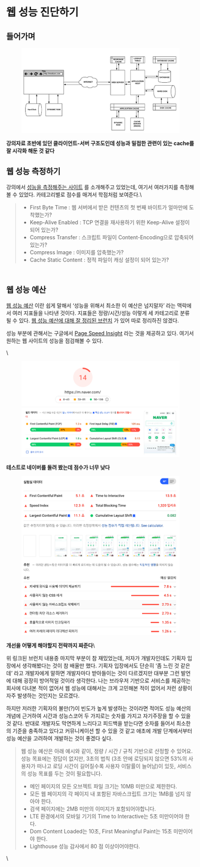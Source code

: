 # 웹 성능 진단하기

## 들어가며 <a href="#0" id="0"></a>



<figure><img src="../../.gitbook/assets/image (2).png" alt=""><figcaption></figcaption></figure>

**강의자료 초반에 있던 클라이언트-서버 구조도인데 성능과 밀접한 관련이 있는 cache를 잘 시각화 해둔 것 같다**



## 웹 성능 측정하기 <a href="#1" id="1"></a>

강의에서 [성능을 측정해주는 사이트](https://www.webpagetest.org/) 를 소개해주고 있었는데, 여기서 여러가지를 측정해볼 수 있었다. 카테고리별로 점수를 매겨서 학점처럼 보여준다.\


> * First Byte Time : 웹 서버에서 받은 컨텐츠의 첫 번째 바이트가 얼마만에 도착했는가?
> * Keep-Alive Enabled : TCP 연결을 재사용하기 위한 Keep-Alive 설정이 되어 있는가?
> * Compress Transfer : 스크립트 파일이 Content-Encoding으로 압축되어 있는가?
> * Compress Image : 이미지를 압축했는가?
> * Cache Static Content : 정적 파일이 캐싱 설정이 되어 있는가?

\
웹 성능 예산
-------

[웹 성능 예산](http://localhost:4000/infra/2021-04-13-NEXTSTEP-%EC%9D%B8%ED%94%84%EB%9D%BC%EA%B3%B5%EB%B0%A9-%EC%9B%B9%EC%84%B1%EB%8A%A5%EC%A7%84%EB%8B%A8%ED%95%98%EA%B8%B0.html) 이란 쉽게 말해서 ‘성능을 위해서 최소한 이 예산은 넘지말자’ 라는 맥락에서 여러 지표들을 나타낸 것이다. 지표들은 정량/시간/성능 이렇게 세 카테고리로 분류될 수 있다. [웹 성능 예산에 대해 잘 정리된 브런치](https://brunch.co.kr/@sangjinkang/23) 가 있어 따로 정리하진 않겠다.

성능 부분에 관해서는 구글에서 [Page Speed Insight](https://developers.google.com/speed/pagespeed/insights/) 라는 것을 제공하고 있다. 여기서 원하는 웹 사이트의 성능을 점검해볼 수 있다.

\


<figure><img src="../../.gitbook/assets/image (10).png" alt=""><figcaption></figcaption></figure>

**테스트로 네이버를 돌려 봤는데 점수가 너무 낮다**



<figure><img src="../../.gitbook/assets/image (18).png" alt=""><figcaption></figcaption></figure>

**개선을 어떻게 해야할지 전략까지 짜준다**\


위 링크된 브런치 내용중 마지막 부분이 참 재밌었는데, 저자가 개발자인데도 기획자 입장에서 생각해봤다는 것이 참 배울만 했다. 기획자 입장에서도 단순히 ‘좀 느린 것 같은데’ 라고 개발자에게 말하면 개발자마다 받아들이는 것이 다르겠지만 대부분 그런 발언에 대해 굉장히 방어적일 것이라 생각한다. 나는 브라우저 기반으로 서비스를 제공하는 회사에 다녀본 적이 없어서 웹 성능에 대해서는 크게 고민해본 적이 없어서 저런 상황이 자주 발생하는 것인지는 모르겠다.

하지만 저러한 기획자의 불만(?)이 빈도가 높게 발생하는 것이라면 적어도 성능 예산의 개념에 근거하여 시간과 성능스코어 두 가지로는 숫자를 가지고 자기주장을 할 수 있을 것 같다. 반대로 개발자도 막연하게 느리다고 피드백을 받는다면 숫자를 들어서 최소한의 기준을 충족하고 있다고 커뮤니케이션 할 수 있을 것 같고 애초에 개발 단계에서부터 성능 예산을 고려하여 개발하는 것이 좋겠다 싶다.

> 웹 성능 예산은 아래 예시와 같이, 정량 / 시간 / 규칙 기반으로 산정할 수 있어요. 성능 목표에는 정답이 없지만, 3초의 법칙 (3초 안에 로딩되지 않으면 53%의 사용자가 떠나고 로딩 시간이 길어질수록 사용자 이탈률이 늘어남)이 있듯, 서비스의 성능 목표를 두는 것이 필요합니다.
>
> * 메인 페이지의 모든 오브젝트 파일 크기는 10MB 미만으로 제한한다.
> * 모든 웹 페이지의 각 페이지 내 포함된 자바스크립트 크기는 1MB를 넘지 않아야 한다.
> * 검색 페이지에는 2MB 미만의 이미지가 포함되어야합니다.
> * LTE 환경에서의 모바일 기기의 Time to Interactive는 5초 미만이어야 한다.
> * Dom Content Loaded는 10초, First Meaningful Paint는 15초 미만이어야 한다.
> * Lighthouse 성능 감사에서 80 점 이상이어야한다.

\
